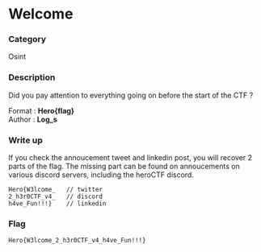 # Welcome

### Category

Osint

### Description

Did you pay attention to everything going on before the start of the CTF ?

Format : **Hero{flag}**<br>
Author : **Log_s**

### Write up

If you check the annoucement tweet and linkedin post, you will recover 2 parts of the flag. The missing part can be found on annoucements on various discord servers, including the heroCTF discord.

```
Hero{W3lcome_  	// twitter
2_h3r0CTF_v4_ 	// discord
h4ve_Fun!!!}	// linkedin
```

### Flag

`Hero{W3lcome_2_h3r0CTF_v4_h4ve_Fun!!!}`
